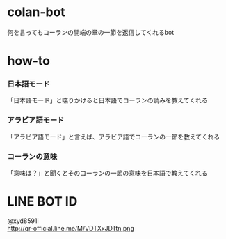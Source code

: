 # colan-bot
何を言ってもコーランの開端の章の一節を返信してくれるbot

# how-to
### 日本語モード
「日本語モード」と喋りかけると日本語でコーランの読みを教えてくれる

### アラビア語モード
「アラビア語モード」と言えば、アラビア語でコーランの一節を教えてくれる

### コーランの意味
「意味は？」と聞くとそのコーランの一節の意味を日本語で教えてくれる


# LINE BOT ID
@xyd8591i  
http://qr-official.line.me/M/VDTXxJDTtn.png
